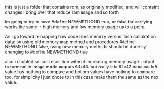 this is just a folder that contains rom, as originally modified, 
and will containt changes i bring over that reduce ram usage and so forth


im going to try to have #define NEWMETHOND true, or false for verifying works the same in high memory and low memory usage up to a point.

As i go foward remapping how code uses memory versus flash calibtration data:
so using old memory map method and procedures #define NEWMETHOND false,
using new memory methods should be done by changing to #define NEWMETHOND true

also i doubled sensor resolution without increasing memory usage. output to terminal in image mode outputs 64x48. but really it is 63x47 because left value has nothing to compare and bottom values have nothing to compare too, for simplicity i just chose to in this case make them the same as the nex value.

